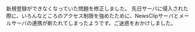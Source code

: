 新規登録ができなくなっていた問題を修正しました。
先日サーバに侵入された際に、いろんなところのアクセス制限を強めたために、NewsClipサーバとメールサーバの連携が断たれてしまったようです。ご迷惑をおかけしました。


